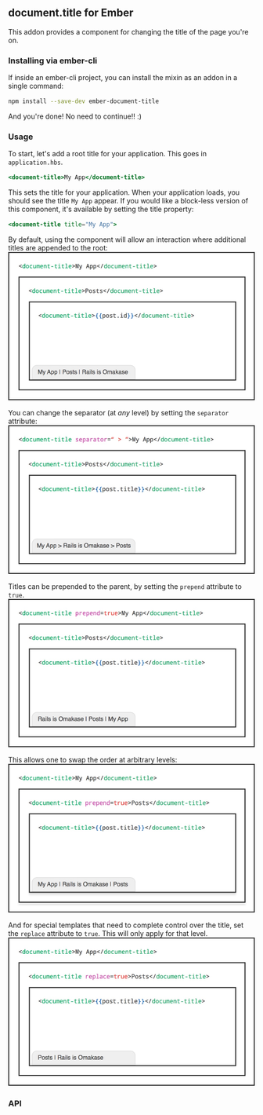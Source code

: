 ## document.title for Ember

This addon provides a component for changing the title of the page you're on.


### Installing via ember-cli

If inside an ember-cli project, you can install the mixin as an addon in a single command:

```bash
npm install --save-dev ember-document-title
```

And you're done! No need to continue!! :)

### Usage

To start, let's add a root title for your application. This goes in `application.hbs`.

```handlebars
<document-title>My App</document-title>
```

This sets the title for your application. When your application loads, you should see the title `My App` appear. If you would like a block-less version of this component, it's available by setting the title property:

```handlebars
<document-title title="My App">
```

By default, using the component will allow an interaction where additional titles are appended to the root:
![Defaults](public/default.jpg)

You can change the separator (at *any* level) by setting the `separator` attribute:
![Custom Separator](public/separator.jpg)

Titles can be prepended to the parent, by setting the `prepend` attribute to `true`.
![Prepend](public/prepend.jpg)

This allows one to swap the order at arbitrary levels:
![Nested Prepend](public/prepend-nested.jpg)

And for special templates that need to complete control over the title, set the `replace` attribute to `true`. This will only apply for that level.
![Replace](public/replace.jpg)

### API

